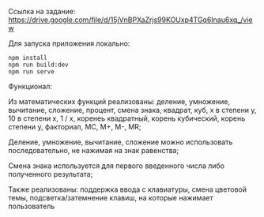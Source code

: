 Ссылка на задание: https://drive.google.com/file/d/15jVnBPXaZrjs99KOUxp4TGq6Inau6xq_/view

Для запуска приложения локально:

    npm install
    npm run build:dev
    npm run serve

Функционал:

  Из математических функций реализованы: деление, умножение, вычитание, сложение, процент, смена знака, квадрат, куб, x в степени y, 10 в
степени x, 1 / x, коренеь квадратный, корень кубический, корень степени y, факториал, MC, M+, M-, MR;

  Деление, умножение, вычитание, сложение можно использовать последовательно, не нажимая на знак равенства;

  Смена знака используется для первого введенного числа либо полученного результата;

Также реализованы: поддержка ввода с клавиатуры, смена цветовой темы, подсветка/затемнение клавиш, на которые нажимает пользователь
